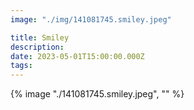 ```yaml
---
image: "./img/141081745.smiley.jpeg"

title: Smiley
description: 
date: 2023-05-01T15:00:00.000Z
tags: 
---
```

{% image "./141081745.smiley.jpeg", "" %}
